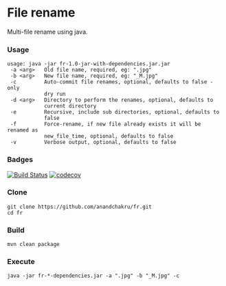 # File rename
Multi-file rename using java.

### Usage

```
usage: java -jar fr-1.0-jar-with-dependencies.jar.jar
 -a <arg>   Old file name, required, eg: ".jpg"
 -b <arg>   New file name, required, eg: "_M.jpg"
 -c         Auto-commit file renames, optional, defaults to false - only
            dry run
 -d <arg>   Directory to perform the renames, optional, defaults to
            current directory
 -e         Recursive, include sub directories, optional, defaults to
            false
 -f         Force-rename, if new file already exists it will be renamed as
            new_file_time, optional, defaults to false
 -v         Verbose output, optional, defaults to false

```

### Badges
[![Build Status](https://travis-ci.org/anandchakru/fr.svg?branch=master)](https://travis-ci.org/anandchakru/fr)
[![codecov](https://codecov.io/gh/anandchakru/fr/branch/master/graph/badge.svg)](https://codecov.io/gh/anandchakru/fr)

### Clone
```
git clone https://github.com/anandchakru/fr.git
cd fr
```

### Build
```
mvn clean package
```

### Execute
```
java -jar fr-*-dependencies.jar -a ".jpg" -b "_M.jpg" -c

```